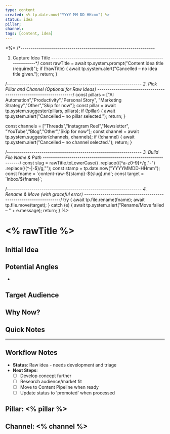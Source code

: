 ```yaml
---
type: content
created: <% tp.date.now("YYYY-MM-DD HH:mm") %>
status: idea
pillar: 
channel: 
tags: [content, idea]
---
```

<%*
/*------------------------------------------------------------------
  1. Capture Idea Title
------------------------------------------------------------------*/
const rawTitle = await tp.system.prompt("Content idea title (required)");
if (!rawTitle) {
  await tp.system.alert("Cancelled – no idea title given.");
  return;
}

/*------------------------------------------------------------------
  2. Pick Pillar and Channel (Optional for Raw Ideas)
------------------------------------------------------------------*/
const pillars  = ["AI Automation","Productivity","Personal Story",
                  "Marketing Strategy","Other","Skip for now"];
const pillar   = await tp.system.suggester(pillars, pillars);
if (!pillar) {
  await tp.system.alert("Cancelled – no pillar selected.");
  return;
}

const channels = ["Threads","Instagram Reel","Newsletter",
                  "YouTube","Blog","Other","Skip for now"];
const channel  = await tp.system.suggester(channels, channels);
if (!channel) {
  await tp.system.alert("Cancelled – no channel selected.");
  return;
}

/*------------------------------------------------------------------
  3. Build File Name & Path
------------------------------------------------------------------*/
const slug   = rawTitle.toLowerCase()
                       .replace(/[^a-z0-9]+/g,"-")
                       .replace(/(^-|-$)/g,"");
const stamp  = tp.date.now("YYYYMMDD-HHmm");
const fname  = `content-raw-${stamp}-${slug}.md`;
const target = `Inbox/${fname}`;

/*------------------------------------------------------------------
  4. Rename & Move (with graceful error)
------------------------------------------------------------------*/
try {
  await tp.file.rename(fname);
  await tp.file.move(target);
} catch (e) {
  await tp.system.alert("Rename/Move failed – " + e.message);
  return;
}
%>

# <% rawTitle %>

## Initial Idea
<!-- Capture the raw idea quickly -->

## Potential Angles
<!-- Different ways to approach this topic -->
- 

## Target Audience
<!-- Who would this resonate with? -->

## Why Now?
<!-- Why is this relevant/timely? -->

## Quick Notes
<!-- Any additional thoughts, links, inspiration -->

---

## Workflow Notes
- **Status**: Raw idea - needs development and triage
- **Next Steps**: 
  - [ ] Develop concept further
  - [ ] Research audience/market fit
  - [ ] Move to Content Pipeline when ready
  - [ ] Update status to 'promoted' when processed

## Pillar: <% pillar %>
## Channel: <% channel %>
